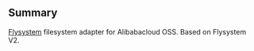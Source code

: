 ## Summary
[Flysystem](https://flysystem.thephpleague.com/docs/) filesystem adapter for Alibabacloud OSS. Based on Flysystem V2.  
